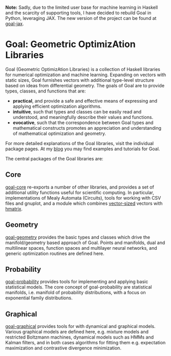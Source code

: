 **Note:** Sadly, due to the limited user base for machine learning in Haskell
and the scarcity of supporting tools, I have decided to rebuild Goal in Python,
leveraging JAX. The new version of the project can be found at
[goal-jax](https://github.com/alex404/goal-jax).

# Goal: Geometric OptimizAtion Libraries

Goal (Geometric OptimizAtion Libraries) is a collection of Haskell libraries for
numerical optimization and machine learning. Expanding on vectors with static
sizes, Goal furnishes vectors with additional type-level structure based on
ideas from differential geometry. The goals of Goal are to provide types,
classes, and functions that are:
- **practical**, and provide a safe and effective means of expressing and
  applying efficient optimization algorithms.
- **intuitive**, such that types and classes can be easily read and understood,
  and meaningfully describe their values and functions.
- **evocative**, such that the correspondence between Goal types and
  mathematical constructs promotes an appreciation and understanding of
  mathematical optimization and geometry.

For more detailed explanations of the Goal libraries, visit the individual
package pages. At my
[blog](https://sacha-sokoloski.gitlab.io/website/pages/blog.html) you may find
examples and tutorials for Goal.

The central packages of the Goal libraries are:

## Core

[goal-core](https://gitlab.com/sacha-sokoloski/goal/tree/master/core)
re-exports a number of other libraries, and provides a set of additional
utility functions useful for scientific computing. In particular,
implementations of Mealy Automata (Circuits), tools for working with
CSV files and gnuplot, and a module which combines
[vector-sized](https://hackage.haskell.org/package/vector-sized) vectors with
[hmatrix](https://hackage.haskell.org/package/hmatrix).

## Geometry

[goal-geometry](https://gitlab.com/sacha-sokoloski/goal/tree/master/geometry)
provides the basic types and classes which drive the manifold/geometry based
approach of Goal. Points and manifolds, dual and multilinear spaces, function
spaces and multilayer neural networks, and generic optimization routines are
defined here.

## Probability

[goal-probability](https://gitlab.com/sacha-sokoloski/goal/tree/master/probability)
provides tools for implementing and applying basic statistical models. The core
concept of goal-probability are statistical manifolds, i.e.  manifold of
probability distributions, with a focus on exponential family distributions.

## Graphical

[goal-graphical](https://gitlab.com/sacha-sokoloski/goal/tree/master/graphical)
provides tools for with dynamical and graphical models. Various graphical models
are defined here, e.g. mixture models and restricted Boltzmann machines,
dynamical models such as HMMs and Kalman filters, and in both cases algorithms
for fitting them e.g.  expectation maximization and contrastive divergence
minimization.
